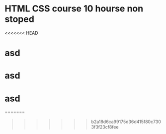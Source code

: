 # HTML CSS course 10 hourse non stoped
<<<<<<< HEAD
# asd
# asd
# asd
=======
>>>>>>> b2a18d6ca99175d36d415f80c7303f3f23cf8fee
